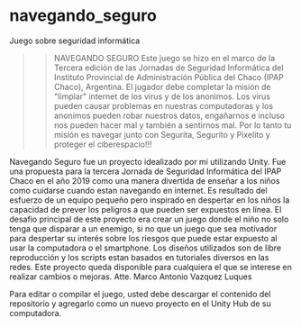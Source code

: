 # navegando_seguro
Juego sobre seguridad informática

>> NAVEGANDO SEGURO
Este juego se hizo en el marco de la Tercera edición de las Jornadas de Seguridad Informática del Instituto Provincial de Administración Pública del Chaco (IPAP Chaco), Argentina.
El jugador debe completar la misión de "limpiar" internet de los virus y de los anonimos. Los virus pueden causar problemas en nuestras computadoras
y los anonimos pueden robar nuestros datos, engañarnos e incluso nos pueden hacer mal y también a sentirnos mal. Por lo tanto tu misión
es navegar junto con Segurita, Segurito y Pixelito y proteger el ciberespacio!!!

Navegando Seguro fue un proyecto idealizado por mi utilizando Unity. Fue una propuesta para la tercera Jornada de Seguridad Informática del IPAP Chaco en el año 2019
como una manera divertida de enseñar a los niños como cuidarse cuando estan navegando en internet. Es resultado del esfuerzo de un equipo pequeño pero inspirado
en despertar en los niños la capacidad de prever los peligros a que pueden ser expuestos en línea.
El desafio principal de este proyecto era crear un juego donde el niño no solo tenga que disparar a un enemigo, si no que un juego que sea
motivador para despertar su interés sobre los riesgos que puede estar expuesto al usar la computadora o el smartphone.
Los diseños utilizados son de libre reproducción y los scripts estan basados en tutoriales diversos en las redes. Este proyecto queda disponible
para cualquiera el que se interese en realizar cambios o mejoras.
Atte.
Marco Antonio Vazquez Luques


Para editar o compilar el juego, usted debe descargar el contenido del repositorio y agregarlo como un nuevo proyecto en el Unity Hub
de su computadora.
